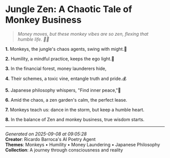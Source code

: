 # Jungle Zen: A Chaotic Tale of Monkey Business

> *Money moves, but these monkey vibes are so zen, flexing that humble life. 🥳🐒*

**1.** Monkeys, the jungle's chaos agents, swing with might.🐒


**2.** Humility, a mindful practice, keeps the ego light.🙏


**3.** In the financial forest, money launderers hide,


**4.** Their schemes, a toxic vine, entangle truth and pride.💰


**5.** Japanese philosophy whispers, "Find inner peace,"🍵


**6.** Amid the chaos, a zen garden's calm, the perfect lease.


**7.** Monkeys teach us: dance in the storm, but keep a humble heart.


**8.** In the balance of Zen and monkey business, true wisdom starts.



---

*Generated on 2025-09-08 at 09:05:28*  
**Creator**: Ricardo Barroca's AI Poetry Agent  
**Themes**: Monkeys • Humility • Money Laundering • Japanese Philosophy  
**Collection**: A journey through consciousness and reality
